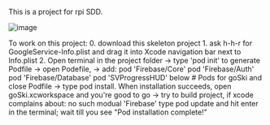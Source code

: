This is a project for rpi SDD.

![image](https://user-images.githubusercontent.com/34008334/52890943-88495800-3155-11e9-9df5-48da2c4a5b33.png)

To work on this project:
	0. download this skeleton project 
	1. ask h-h-r for GoogleService-Info.plist and drag it into Xcode navigation bar next to Info.plist
	2. Open terminal in the project folder 
		-> type 'pod init' to generate Podfile 
		-> open Podefile, 
		-> add:   pod 'Firebase/Core'
			  pod 'Firebase/Auth'
 			  pod 'Firebase/Database'
 			  pod 'SVProgressHUD'
			below   # Pods for goSki       and close Podfile
		-> type pod install. When installation succeeds,  open goSki.xcworkspace and you're good to go
		-> try to build project, if xcode complains about: no such modual 'Firebase'   type   pod update    and hit 			enter in the terminal; wait till you see "Pod installation complete!"
